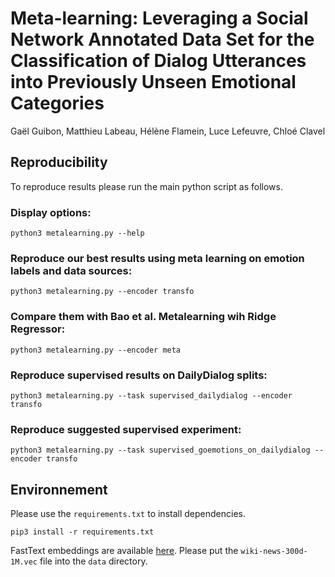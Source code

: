 # Meta-learning: Leveraging a Social Network Annotated Data Set for the Classification of Dialog Utterances into Previously Unseen Emotional Categories

Gaël Guibon, Matthieu Labeau, Hélène Flamein, Luce Lefeuvre, Chloé Clavel

## Reproducibility

To reproduce results please run the main python script as follows.


### Display options:
```
python3 metalearning.py --help
```

### Reproduce our best results using meta learning on emotion labels and data sources:
```
python3 metalearning.py --encoder transfo
```

### Compare them with Bao et al. Metalearning wih Ridge Regressor:
```
python3 metalearning.py --encoder meta
```


### Reproduce supervised results on DailyDialog splits:
```
python3 metalearning.py --task supervised_dailydialog --encoder transfo
```

### Reproduce suggested supervised experiment:

```
python3 metalearning.py --task supervised_goemotions_on_dailydialog --encoder transfo
```


## Environnement

Please use the `requirements.txt` to install dependencies.
```
pip3 install -r requirements.txt
```

FastText embeddings are available [here](https://fasttext.cc/docs/en/english-vectors.html). Please put the `wiki-news-300d-1M.vec` file into the `data` directory.

